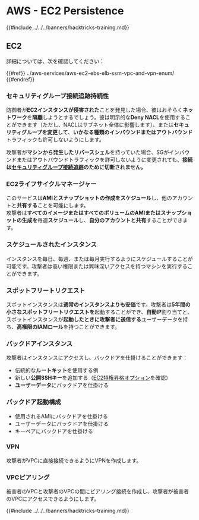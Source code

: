 # AWS - EC2 Persistence

{{#include ../../../banners/hacktricks-training.md}}

## EC2

詳細については、次を確認してください：

{{#ref}}
../aws-services/aws-ec2-ebs-elb-ssm-vpc-and-vpn-enum/
{{#endref}}

### セキュリティグループ接続追跡持続性

防御者が**EC2インスタンスが侵害された**ことを発見した場合、彼はおそらく**ネットワーク**を**隔離**しようとするでしょう。彼は明示的な**Deny NACL**を使用することができます（ただし、NACLはサブネット全体に影響します）、または**セキュリティグループを変更して**、**いかなる種類のインバウンドまたはアウトバウンド**トラフィックも許可しないようにします。

攻撃者が**マシンから発生したリバースシェル**を持っていた場合、SGがインバウンドまたはアウトバウンドトラフィックを許可しないように変更されても、**接続は**[**セキュリティグループ接続追跡**](https://docs.aws.amazon.com/AWSEC2/latest/UserGuide/security-group-connection-tracking.html)**のために切断されません。**

### EC2ライフサイクルマネージャー

このサービスは**AMIとスナップショットの作成をスケジュール**し、他のアカウントと**共有する**ことを可能にします。\
攻撃者は**すべてのイメージまたはすべてのボリュームのAMIまたはスナップショットの生成を**毎週**スケジュール**し、**自分のアカウントと共有**することができます。

### スケジュールされたインスタンス

インスタンスを毎日、毎週、または毎月実行するようにスケジュールすることが可能です。攻撃者は高い権限または興味深いアクセスを持つマシンを実行することができます。

### スポットフリートリクエスト

スポットインスタンスは**通常のインスタンスよりも安価**です。攻撃者は**5年間の小さなスポットフリートリクエストを**起動することができ、**自動IP**割り当てと、スポットインスタンスが**起動したときに攻撃者に送信する**ユーザーデータを持ち、**高権限のIAMロール**を持つことができます。

### バックドアインスタンス

攻撃者はインスタンスにアクセスし、バックドアを仕掛けることができます：

- 伝統的な**ルートキット**を使用する例
- 新しい**公開SSHキー**を追加する（[EC2特権昇格オプション](../aws-privilege-escalation/aws-ec2-privesc.md)を確認）
- **ユーザーデータ**にバックドアを仕掛ける

### **バックドア起動構成**

- 使用されるAMIにバックドアを仕掛ける
- ユーザーデータにバックドアを仕掛ける
- キーペアにバックドアを仕掛ける

### VPN

攻撃者がVPCに直接接続できるようにVPNを作成します。

### VPCピアリング

被害者のVPCと攻撃者のVPCの間にピアリング接続を作成し、攻撃者が被害者のVPCにアクセスできるようにします。

{{#include ../../../banners/hacktricks-training.md}}
